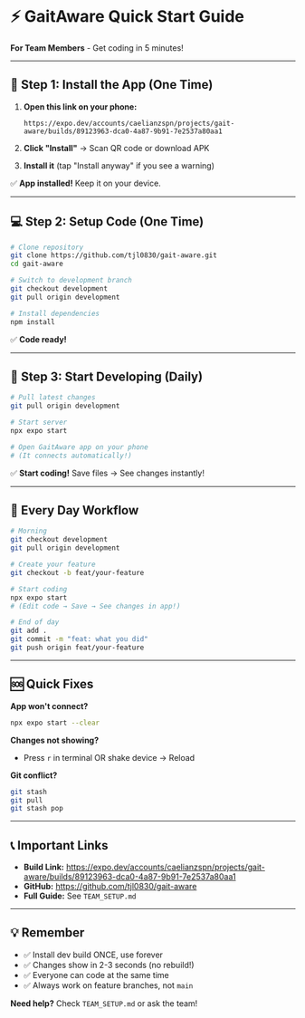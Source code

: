 # ⚡ GaitAware Quick Start Guide

**For Team Members** - Get coding in 5 minutes!

---

## 📱 Step 1: Install the App (One Time)

1. **Open this link on your phone:**
   ```
   https://expo.dev/accounts/caelianzspn/projects/gait-aware/builds/89123963-dca0-4a87-9b91-7e2537a80aa1
   ```

2. **Click "Install"** → Scan QR code or download APK

3. **Install it** (tap "Install anyway" if you see a warning)

✅ **App installed!** Keep it on your device.

---

## 💻 Step 2: Setup Code (One Time)

```bash
# Clone repository
git clone https://github.com/tjl0830/gait-aware.git
cd gait-aware

# Switch to development branch
git checkout development
git pull origin development

# Install dependencies
npm install
```

✅ **Code ready!**

---

## 🚀 Step 3: Start Developing (Daily)

```bash
# Pull latest changes
git pull origin development

# Start server
npx expo start

# Open GaitAware app on your phone
# (It connects automatically!)
```

✅ **Start coding!** Save files → See changes instantly!

---

## 🔄 Every Day Workflow

```bash
# Morning
git checkout development
git pull origin development

# Create your feature
git checkout -b feat/your-feature

# Start coding
npx expo start
# (Edit code → Save → See changes in app!)

# End of day
git add .
git commit -m "feat: what you did"
git push origin feat/your-feature
```

---

## 🆘 Quick Fixes

**App won't connect?**
```bash
npx expo start --clear
```

**Changes not showing?**
- Press `r` in terminal OR shake device → Reload

**Git conflict?**
```bash
git stash
git pull
git stash pop
```

---

## 📞 Important Links

- **Build Link:** https://expo.dev/accounts/caelianzspn/projects/gait-aware/builds/89123963-dca0-4a87-9b91-7e2537a80aa1
- **GitHub:** https://github.com/tjl0830/gait-aware
- **Full Guide:** See `TEAM_SETUP.md`

---

## 💡 Remember

- ✅ Install dev build ONCE, use forever
- ✅ Changes show in 2-3 seconds (no rebuild!)
- ✅ Everyone can code at the same time
- ✅ Always work on feature branches, not `main`

**Need help?** Check `TEAM_SETUP.md` or ask the team!

